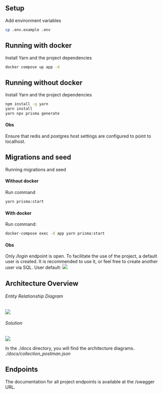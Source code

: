 ## Setup
Add environment variables
```bash
cp .env.example .env
```

## Running with docker
Install Yarn and the project dependencies

```bash
docker compose up app -d
```

## Running without docker
Install Yarn and the project dependencies

```bash
npm install -g yarn
yarn install
yarn npx prisma generate
```
#### Obs
Ensure that redis and postgres host settings are configured to point to localhost.


## Migrations and seed
Running migrations and seed
#### Without docker
Run command
```bash
yarn prisma:start
```

#### With docker
Run command:
```bash
docker-compose exec -d app yarn prisma:start
```

#### Obs
Only */login* endpoint is open. To facilitate the use of the project, a default user is created. It is recommended to use it, or feel free to create another user via SQL.
User default:
![](https://i.ibb.co/PG1fvSY/Captura-de-tela-2024-11-24-152541.png)

## Architecture Overview
###### Entity Relationship Diagram
![](https://i.ibb.co/xhdMPp4/entity-relationship-diagram.png)

###### Solution
![](https://i.ibb.co/ZXDVKTg/diagram-solution.jpg)

In the ./docs directory, you will find the architecture diagrams.
*./docs/collection_postman.json*

## Endpoints
The documentation for all project endpoints is available at the /swagger URL.